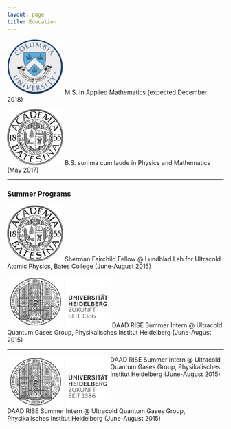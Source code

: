 ```yaml
---
layout: page
title: Education
---
```


<img src="/img/columbia_uni.png"  width="130" height="130"> M.S. in Applied Mathematics (expected December 2018)


<img src="/img/bates_uni.png"  width="130" height="130"> B.S. summa cum laude in Physics and Mathematics (May 2017)

___

### Summer Programs

<img src="/img/bates_uni.png"  width="130" height="130"> Sherman Fairchild Fellow @ Lundblad Lab for Ultracold Atomic Physics, Bates College (June-August 2015)

<img src="/img/heidelberg_uni.png"  width="240" height="120"> DAAD RISE Summer Intern @ Ultracold Quantum Gases Group, Physikalisches Institut Heidelberg (June-August 2015)


___ 

<p style="width: 500px;">
<img src="/img/heidelberg_uni.png" width="240" height="120" style="float: left;" />
DAAD RISE Summer Intern @ Ultracold Quantum Gases Group, Physikalisches Institut Heidelberg (June-August 2015)
</p> 

<div style="float:left"></img/heidelberg_uni.png></div>
<div style="float:right">DAAD RISE Summer Intern @ Ultracold Quantum Gases Group, Physikalisches Institut Heidelberg (June-August 2015)</div>
<div style="clear:both"/>
